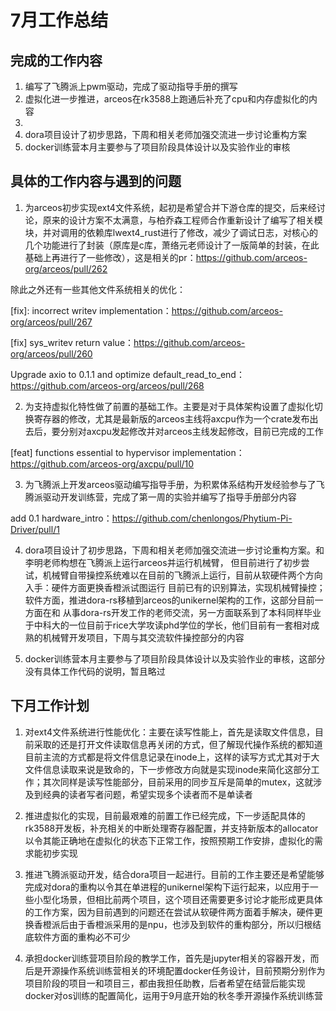 # 7月工作总结

## 完成的工作内容
1. 编写了飞腾派上pwm驱动，完成了驱动指导手册的撰写
2. 虚拟化进一步推进，arceos在rk3588上跑通后补充了cpu和内存虚拟化的内容
3. 
4. dora项目设计了初步思路，下周和相关老师加强交流进一步讨论重构方案
5. docker训练营本月主要参与了项目阶段具体设计以及实验作业的审核

## 具体的工作内容与遇到的问题
1. 为arceos初步实现ext4文件系统，起初是希望合并下游仓库的提交，后来经讨论，原来的设计方案不太满意，与柏乔森工程师合作重新设计了编写了相关模块，并对调用的依赖库lwext4_rust进行了修改，减少了调试日志，对核心的几个功能进行了封装（原库是c库，萧络元老师设计了一版简单的封装，在此基础上再进行了一些修改），这是相关的pr：https://github.com/arceos-org/arceos/pull/262

除此之外还有一些其他文件系统相关的优化：

[fix]: incorrect writev implementation：https://github.com/arceos-org/arceos/pull/267

[fix] sys_writev return value：https://github.com/arceos-org/arceos/pull/260

Upgrade axio to 0.1.1 and optimize default_read_to_end：https://github.com/arceos-org/arceos/pull/268

2. 为支持虚拟化特性做了前置的基础工作。主要是对于具体架构设置了虚拟化切换寄存器的修改，尤其是最新版的arceos主线将axcpu作为一个crate发布出去后，要分别对axcpu发起修改并对arceos主线发起修改，目前已完成的工作

[feat] functions essential to hypervisor implementation：https://github.com/arceos-org/axcpu/pull/10

3. 为飞腾派上开发arceos驱动编写指导手册，为积累体系结构开发经验参与了飞腾派驱动开发训练营，完成了第一周的实验并编写了指导手册部分内容

add 0.1 hardware_intro：https://github.com/chenlongos/Phytium-Pi-Driver/pull/1

4. dora项目设计了初步思路，下周和相关老师加强交流进一步讨论重构方案。和李明老师构想在飞腾派上运行arceos并运行机械臂，
但目前进行了初步尝试，机械臂自带操控系统难以在目前的飞腾派上运行，目前从软硬件两个方向入手：硬件方面更换香橙派试图运行
目前已有的识别算法，实现机械臂操控；软件方面，推进dora-rs移植到arceos的unikernel架构的工作，这部分目前一方面在和
从事dora-rs开发工作的老师交流，另一方面联系到了本科同样毕业于中科大的一位目前于rice大学攻读phd学位的学长，他们目前有一套相对成熟的机械臂开发项目，下周与其交流软件操控部分的内容

5. docker训练营本月主要参与了项目阶段具体设计以及实验作业的审核，这部分没有具体工作代码的说明，暂且略过

## 下月工作计划
1. 对ext4文件系统进行性能优化：主要在读写性能上，首先是读取文件信息，目前采取的还是打开文件读取信息再关闭的方式，但了解现代操作系统的都知道目前主流的方式都是将文件信息记录在inode上，这样的读写方式尤其对于大文件信息读取来说是致命的，下一步修改方向就是实现inode来简化这部分工作；其次同样是读写性能部分，目前采用的同步互斥是简单的mutex，这就涉及到经典的读者写者问题，希望实现多个读者而不是单读者

2. 推进虚拟化的实现，目前最艰难的前置工作已经完成，下一步适配具体的rk3588开发板，补充相关的中断处理寄存器配置，并支持新版本的allocator以令其能正确地在虚拟化的状态下正常工作，按照预期工作安排，虚拟化的需求能初步实现

3. 推进飞腾派驱动开发，结合dora项目一起进行。目前的工作主要还是希望能够完成对dora的重构以令其在单进程的unikernel架构下运行起来，以应用于一些小型化场景，但相比前两个项目，这个项目还需要更多讨论才能形成更具体的工作方案，因为目前遇到的问题还在尝试从软硬件两方面着手解决，硬件更换香橙派后由于香橙派采用的是npu，也涉及到软件的重构部分，所以归根结底软件方面的重构必不可少

4. 承担docker训练营项目阶段的教学工作，首先是jupyter相关的容器开发，而后是开源操作系统训练营相关的环境配置docker任务设计，目前预期分别作为项目阶段的项目一和项目三，都由我担任助教，后者希望在结营后能实现docker对os训练的配置简化，运用于9月底开始的秋冬季开源操作系统训练营

